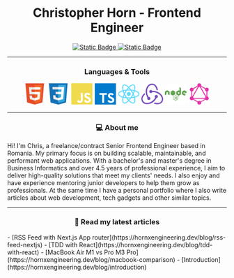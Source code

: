 <h1 align='center'>Christopher Horn - Frontend Engineer</h1>
<p align="center">
    <a href="https://hornxengineering.dev">
        <img alt="Static Badge" src="https://img.shields.io/badge/hornxengineering.dev-blue?style=for-the-badge&logo=homepage&logoColor=darkblue">
    </a>
    <a href="https://www.linkedin.com/in/christopher-horn-a559b9175">
        <img alt="Static Badge" src="https://img.shields.io/badge/-%40christopher_horn-blue?style=for-the-badge&logo=linkedin&logoSize=auto&labelColor=linkedin&color=%230e76a8">
    </a>
</p>
<hr>
<h3 align="center">Languages & Tools</h3>

<p align="center">
    <a href="https://www.w3.org/html/" target="_blank"><img alt="HTML5" width="50px" height="50px" src="https://raw.githubusercontent.com/devicons/devicon/master/icons/html5/html5-original.svg" /></a>
    <a href="https://www.w3schools.com/css/" target="_blank"><img alt="CSS3" width="50px" height="50px" src="https://raw.githubusercontent.com/devicons/devicon/master/icons/css3/css3-original.svg" /></a>
    <a href="https://www.javascript.com/" target="_blank"><img alt="JavaScript" width="50px" height="50px" src="https://raw.githubusercontent.com/devicons/devicon/master/icons/javascript/javascript-plain.svg" /></a>
    <a href="https://www.typescriptlang.org/" target="_blank"><img alt="TypeScript" width="50px" height="50px" src="https://raw.githubusercontent.com/devicons/devicon/master/icons/typescript/typescript-plain.svg" /></a>
    <a href="https://reactjs.org/" target="_blank"><img alt="ReactJS" width="50px" height="50px" src="https://raw.githubusercontent.com/devicons/devicon/master/icons/react/react-original.svg" /></a>
    <a href="https://redux.js.org/" target="_blank"><img alt="ReduxJS" width="50px" height="50px" src="https://raw.githubusercontent.com/devicons/devicon/master/icons/redux/redux-original.svg" /></a>
    <a href="https://nodejs.org/en/" target="_blank"><img alt="NodeJS" width="50px" height="50px" src="https://raw.githubusercontent.com/devicons/devicon/master/icons/nodejs/nodejs-plain-wordmark.svg" /></a>
    <a href="https://graphql.org/" target="_blank"><img alt="GraphQL" width="50px" height="50px" src="https://raw.githubusercontent.com/devicons/devicon/master/icons/graphql/graphql-plain.svg" /></a>
</p>

<hr>
<h3 align='center'>💻 About me</h3>
<div>Hi! I'm Chris, a freelance/contract Senior Frontend Engineer based in Romania. My primary focus is on building scalable, maintainable, and performant web applications. With a bachelor's and master's degree in Business Informatics and over 4.5 years of
    professional experience, I aim to deliver high-quality solutions that meet my clients' needs. I also enjoy and have experience mentoring junior developers to help them grow as professionals. At the same time I have a personal portfolio where I also
    write articles about web development, tech gadgets and other similar topics.</div>

<hr>
<h3 align='center'>📰 Read my latest articles</h3>
<!-- BLOG-POST-LIST:START -->
- [RSS Feed with Next.js App router](https://hornxengineering.dev/blog/rss-feed-nextjs)
- [TDD with React](https://hornxengineering.dev/blog/tdd-with-react)
- [MacBook Air M1 vs Pro M3 Pro](https://hornxengineering.dev/blog/macbook-comparison)
- [Introduction](https://hornxengineering.dev/blog/introduction)
<!-- BLOG-POST-LIST:END -->
